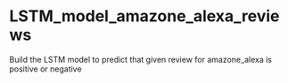 # LSTM_model_amazone_alexa_reviews
Build the LSTM model to predict that given review for amazone_alexa is positive or negative
